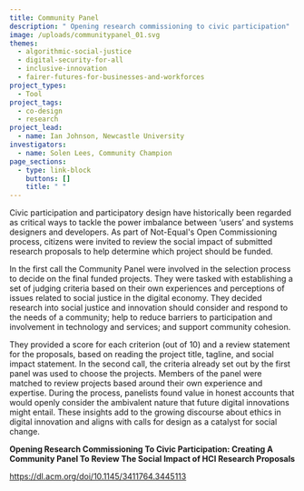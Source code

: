 ```yaml
---
title: Community Panel
description: " Opening research commissioning to civic participation"
image: /uploads/communitypanel_01.svg
themes:
  - algorithmic-social-justice
  - digital-security-for-all
  - inclusive-innovation
  - fairer-futures-for-businesses-and-workforces
project_types:
  - Tool
project_tags:
  - co-design
  - research
project_lead:
  - name: Ian Johnson, Newcastle University
investigators:
  - name: Solen Lees, Community Champion
page_sections:
  - type: link-block
    buttons: []
    title: " "
---
```

Civic participation and participatory design have historically been regarded as critical ways to tackle the power imbalance between ‘users’ and systems designers and developers. As part of Not-Equal's Open Commissioning process, citizens were invited to review the social impact of submitted research proposals to help determine which project should be funded. 

In the first call the Community Panel were involved in the selection process to decide on the final funded projects. They were tasked with establishing a set of judging criteria based on their own experiences and perceptions of issues related to social justice in the digital economy. They decided research into social justice and innovation should consider and respond to the needs of a community; help to reduce barriers to participation and involvement in technology and services; and support community cohesion. 

They provided a score for each criterion (out of 10) and a review statement for the proposals, based on reading the project title, tagline, and social impact statement. In the second call, the criteria already set out by the first panel was used to choose the projects. Members of the panel were matched to review projects based around their own experience and expertise. During the process, panelists found value in honest accounts that would openly consider the ambivalent nature that future digital innovations might entail. These insights add to the growing discourse about ethics in digital innovation and aligns with calls for design as a catalyst for social change.

**Opening Research Commissioning To Civic Participation: Creating A Community Panel To Review The Social Impact of HCI Research Proposals**

<https://dl.acm.org/doi/10.1145/3411764.3445113>